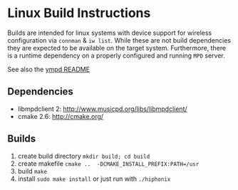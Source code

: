 # Linux Build Instructions
Builds are intended for linux systems with device support for wireless
configuration via `connman` & `iw list`. While these are not build dependencies
they are expected to be available on the target system. Furthermore, there is
a runtime dependency on a properly configured and running `MPD` server.

See also the [ympd README](./ympd/README)

## Dependencies
 - libmpdclient 2: http://www.musicpd.org/libs/libmpdclient/
 - cmake 2.6: http://cmake.org/

## Builds
1. create build directory ```mkdir build; cd build```
2. create makefile ```cmake ..  -DCMAKE_INSTALL_PREFIX:PATH=/usr```
3. build ```make```
4. install ```sudo make install``` or just run with ```./hiphonix```
